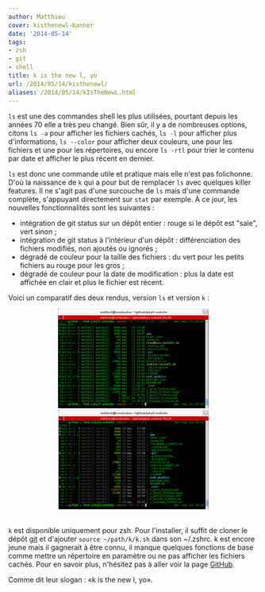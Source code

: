 ```yaml
---
author: Matthieu
cover: kisthenewl-banner
date: '2014-05-14'
tags:
- zsh
- git
- shell
title: k is the new l, yo
url: /2014/05/14/kisthenewl/
aliases: /2014/05/14/kIsTheNewL.html
---
```



`ls` est une des commandes shell les plus utilisées, pourtant depuis les années 70 elle a très peu changé. Bien sûr, il y a de nombreuses options, citons `ls -a` pour afficher les fichiers cachés, `ls -l` pour afficher plus d'informations, `ls --color` pour afficher deux couleurs, une pour les fichiers et une pour les répertoires, ou encore `ls -rtl` pour trier le contenu par date et afficher le plus récent en dernier.


`ls` est donc une commande utile et pratique mais elle n'est pas folichonne. D'où la naissance de `k` qui a pour but de remplacer `ls` avec quelques killer features. Il ne s'agit pas d'une surcouche de `ls` mais d'une commande complète, s'appuyant directement sur `stat` par exemple. À ce jour, les nouvelles fonctionnalités sont les suivantes :

- intégration de git status sur un dépôt entier : rouge si le dépôt est "sale", vert sinon ;
- intégration de git status à l'intérieur d'un dépôt : différenciation des fichiers modifiés, non ajoutés ou ignorés ;
- dégradé de couleur pour la taille des fichiers : du vert pour les petits fichiers au rouge pour les gros ;
- dégradé de couleur pour la date de modification : plus la date est affichée en clair et plus le fichier est récent.

Voici un comparatif des deux rendus, version `ls` et version `k` :

<div style="text-align : center">
<a style="display: inline" href="/images/posts/2014-05-14-kIsTheNewL/lsalcolor.png" data-lightbox="image-0" title="version ls -al --color">
        <img class="medium" src="/images/posts/2014-05-14-kIsTheNewL/lsalcolor_min.png" alt="version k"/>
</a>
<a style="display: inline" href="/images/posts/2014-05-14-kIsTheNewL/k.png" data-lightbox="image-0" title="version k">
        <img class="medium" src="/images/posts/2014-05-14-kIsTheNewL/k_min.png" alt="version k"/>
</a>
</div>
<br/>


`k` est disponible uniquement pour zsh. Pour l'installer, il suffit de cloner le dépôt [git](https://github.com/supercrabtree/k) et d'ajouter `source ~/path/k/k.sh` dans son ~/.zshrc.
k est encore jeune mais il gagnerait à être connu, il manque quelques fonctions de base comme mettre un répertoire en paramètre ou ne pas afficher les fichiers cachés.
Pour en savoir plus, n'hésitez pas à aller voir la page [GitHub](https://github.com/supercrabtree/k).

Comme dit leur slogan : «k is the new l, yo».
